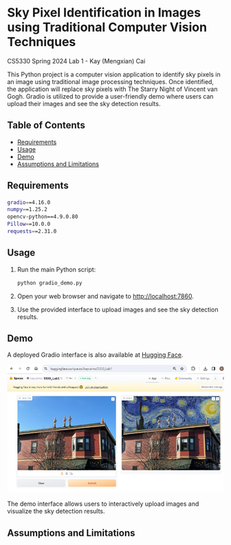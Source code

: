 # Sky Pixel Identification in Images using Traditional Computer Vision Techniques

CS5330 Spring 2024 Lab 1 - Kay (Mengxian) Cai

This Python project is a computer vision application to identify sky pixels in an image using traditional image processing techniques. Once identified, the application will replace sky pixels with The Starry Night of Vincent van Gogh. Gradio is utilized to provide a user-friendly demo where users can upload their images and see the sky detection results.

## Table of Contents

- [Requirements](#requirements)
- [Usage](#usage)
- [Demo](#demo)
- [Assumptions and Limitations](#assumptions-and-limitations)

## Requirements

```bash
gradio==4.16.0
numpy==1.25.2
opencv-python==4.9.0.80
Pillow==10.0.0
requests==2.31.0
```

## Usage

1. Run the main Python script:

   ```bash
   python gradio_demo.py
   ```

2. Open your web browser and navigate to [http://localhost:7860](http://localhost:7860).

3. Use the provided interface to upload images and see the sky detection results.

## Demo

A deployed Gradio interface is also available at [Hugging Face](https://huggingface.co/spaces/kaycaimx/5330_Lab1).

[![Gradio Demo](/images/sample.png)](http://localhost:7860)

The demo interface allows users to interactively upload images and visualize the sky detection results.

## Assumptions and Limitations
